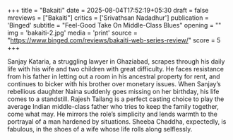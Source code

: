 +++
title = "Bakaiti"
date = 2025-08-04T17:52:19+05:30
draft = false
mreviews = ["Bakaiti"]
critics = ['Srivathsan Nadadhur']
publication = 'Binged'
subtitle = "Feel-Good Take On Middle-Class Blues"
opening = ""
img = 'bakaiti-2.jpg'
media = 'print'
source = "https://www.binged.com/reviews/bakaiti-web-series-review/"
score = 5
+++

Sanjay Kataria, a struggling lawyer in Ghaziabad, scrapes through his daily life with his wife and two children with great difficulty. He faces resistance from his father in letting out a room in his ancestral property for rent, and continues to bicker with his brother over monetary issues. When Sanjay’s rebellious daughter Naina suddenly goes missing on her birthday, his life comes to a standstill. Rajesh Tailang is a perfect casting choice to play the average Indian middle-class father who tries to keep the family together, come what may. He mirrors the role’s simplicity and lends warmth to the portrayal of a man hardened by situations. Sheeba Chaddha, expectedly, is fabulous, in the shoes of a wife whose life rolls along selflessly.
